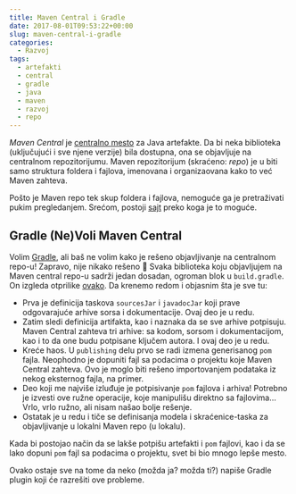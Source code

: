 ```yaml
---
title: Maven Central i Gradle
date: 2017-08-01T09:53:22+00:00
slug: maven-central-i-gradle
categories:
  - Razvoj
tags:
  - artefakti
  - central
  - gradle
  - java
  - maven
  - razvoj
  - repo
---
```


_Maven Central_ je [centralno mesto](http://central.maven.org/maven2/) za Java artefakte. Da bi neka biblioteka (uključujući i sve njene verzije) bila dostupna, ona se objavljuje na centralnom repozitorijumu. Maven repozitorijum (skraćeno: _repo_) je u biti samo struktura foldera i fajlova, imenovana i organizaovana kako to već Maven zahteva.

Pošto je Maven repo tek skup foldera i fajlova, nemoguće ga je pretraživati pukim pregledanjem. Srećom, postoji [sajt](https://mvnrepository.com/) preko koga je to moguće.

## Gradle (Ne)Voli Maven Central

Volim [Gradle](https://gradle.org/), ali baš ne volim kako je rešeno objavljivanje na centralnom repo-u! Zapravo, nije nikako rešeno 🙁 Svaka biblioteka koju objavljujem na Maven central repo-u sadrži jedan dosadan, ogroman blok u `build.gradle`. On izgleda otprilike [ovako](https://github.com/igr/nomen-est-omen/blob/master/build.gradle#L21). Da krenemo redom i objasnim šta je sve tu:

  * Prva je definicija taskova `sourcesJar` i `javadocJar` koji prave odgovarajuće arhive sorsa i dokumentacije. Ovaj deo je u redu.
  * Zatim sledi definicija artifakta, kao i naznaka da se sve arhive potpisuju. Maven Central zahteva tri arhive: sa kodom, sorsom i dokumentacijom, kao i to da one budu potpisane ključem autora. I ovaj deo je u redu.
  * Kreće haos. U `publishing` delu prvo se radi izmena generisanog `pom` fajla. Neophodno je dopuniti fajl sa podacima o projektu koje Maven Central zahteva. Ovo je moglo biti rešeno importovanjem podataka iz nekog eksternog fajla, na primer.
  * Deo koji me najviše izluđuje je potpisivanje `pom` fajlova i arhiva! Potrebno je izvesti ove ružne operacije, koje manipulišu direktno sa fajlovima... Vrlo, vrlo ružno, ali nisam našao bolje rešenje.
  * Ostatak je u redu i tiče se definisanja modela i skraćenice-taska za objavljivanje u lokalni Maven repo (u lokalu).

Kada bi postojao način da se lakše potpišu artefakti i `pom` fajlovi, kao i da se lako dopuni `pom` fajl sa podacima o projektu, svet bi bio mnogo lepše mesto.

Ovako ostaje sve na tome da neko (možda ja? možda ti?) napiše Gradle plugin koji će razrešiti ove probleme.